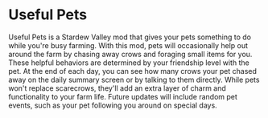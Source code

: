 # Useful Pets

Useful Pets is a Stardew Valley mod that gives your pets something to do while you're busy farming. With this mod, pets will occasionally help out around the farm by chasing away crows and foraging small items for you. These helpful behaviors are determined by your friendship level with the pet. At the end of each day, you can see how many crows your pet chased away on the daily summary screen or by talking to them directly. While pets won't replace scarecrows, they'll add an extra layer of charm and functionality to your farm life. Future updates will include random pet events, such as your pet following you around on special days.
